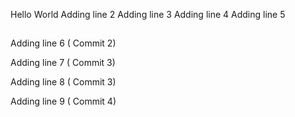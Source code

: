 Hello World
Adding line  2
Adding line  3
Adding line  4
Adding line  5

##

Adding line 6 ( Commit 2)

Adding line 7 ( Commit 3)

Adding line 8 ( Commit 3)

Adding line 9 ( Commit 4)